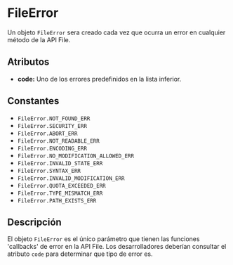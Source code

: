 FileError
========

Un objeto `FileError` sera creado cada vez que ocurra un error en cualquier método de la API File. 

Atributos
----------

- __code:__ Uno de los errores predefinidos en la lista inferior.

Constantes
----------

- `FileError.NOT_FOUND_ERR`
- `FileError.SECURITY_ERR`
- `FileError.ABORT_ERR`
- `FileError.NOT_READABLE_ERR`
- `FileError.ENCODING_ERR`
- `FileError.NO_MODIFICATION_ALLOWED_ERR`
- `FileError.INVALID_STATE_ERR`
- `FileError.SYNTAX_ERR`
- `FileError.INVALID_MODIFICATION_ERR`
- `FileError.QUOTA_EXCEEDED_ERR`
- `FileError.TYPE_MISMATCH_ERR`
- `FileError.PATH_EXISTS_ERR`

Descripción
-----------

El objeto `FileError` es el único parámetro que tienen las funciones 'callbacks' de error en la API File. Los desarrolladores deberían consultar el atributo `code` para determinar que tipo de error es.
